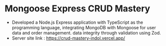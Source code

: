 # Mongoose Express CRUD Mastery
* Developed a Node.js Express application with TypeScript as the programming language, integrating MongoDB with Mongoose for user data and order management.  data integrity through validation using Zod.
* Server site link :
  https://crud-mastery-indol.vercel.app/
